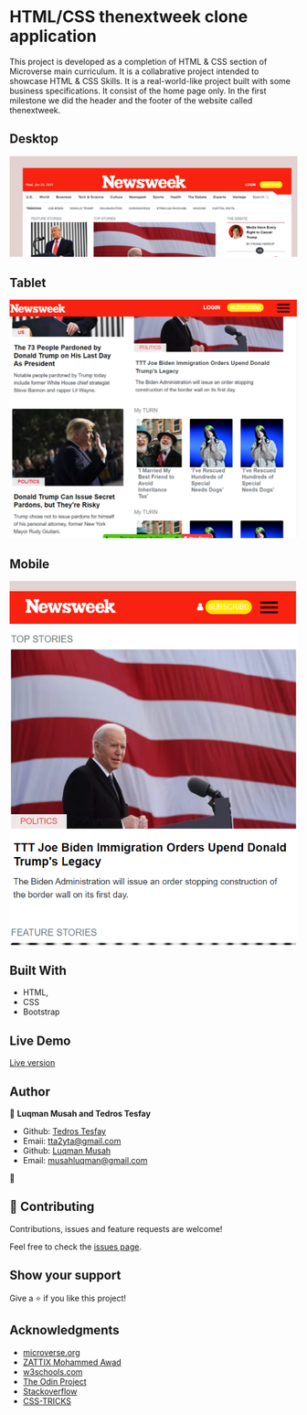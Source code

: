 # HTML/CSS thenextweek clone application

This project is  developed as a completion of HTML & CSS section of Microverse main curriculum. It is a collabrative project intended to showcase HTML & CSS Skills. It is a real-world-like project built with some business specifications. It consist of the home page only. In the first milestone we did the header and the footer of the website called thenextweek.
## Desktop

![screenshot](./images/readme-1.png)

## Tablet

![screenshot](./images/readme-2.png)

## Mobile

![screenshot](./images/readme-3.png)

## Built With

- HTML,
- CSS
- Bootstrap

## Live Demo

<a href="https://rawcdn.githack.com/luqmanmusah/thenextweek_clone/855aae669e307fcf8ca2cf680e89c44b4848ee39/index.html">Live version</a>

## Author


👤 **Luqman Musah and Tedros Tesfay**

- Github: [Tedros Tesfay](https://github.com/tta2yta)
- Emaii: tta2yta@gmail.com
- Github: [Luqman Musah](https://github.com/luqmanmusah)
- Email: musahluqman@gmail.com

👤

## 🤝 Contributing

Contributions, issues and feature requests are welcome!

Feel free to check the <a href="https://github.com/tta2yta/thenextweek/issues" target="_blank">issues page</a>.

## Show your support

Give a ⭐️ if you like this project!

## Acknowledgments

- <a href="https://www.microverse.org/" target="_blank">microverse.org</a>
- <a href="https://www.behance.net/gallery/24796463/ZATTIX" target="_blank">ZATTIX Mohammed Awad</a>
- <a href="https://www.w3schools.com/" target="_blank">w3schools.com</a>
- <a href="https://www.theodinproject.com/" target="_blank">The Odin Project</a>
- <a href="https://www.stackoverflow.com/" target="_blank">Stackoverflow</a>
- <a href="https://css-tricks.com/" target="_blank">CSS-TRICKS</a>
